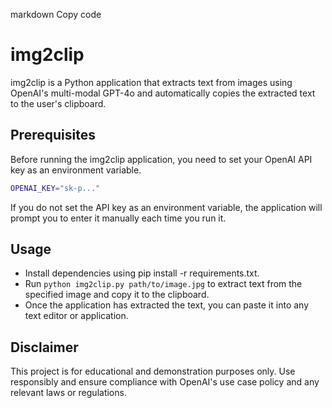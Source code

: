 markdown
Copy code
# img2clip

img2clip is a Python application that extracts text from images using OpenAI's multi-modal GPT-4o and automatically copies the extracted text to the user's clipboard.

## Prerequisites

Before running the img2clip application, you need to set your OpenAI API key as an environment variable.

```bash
OPENAI_KEY="sk-p..."
```

If you do not set the API key as an environment variable, the application will prompt you to enter it manually each time you run it.

## Usage
- Install dependencies using pip install -r requirements.txt.
- Run `python img2clip.py path/to/image.jpg` to extract text from the specified image and copy it to the clipboard.
- Once the application has extracted the text, you can paste it into any text editor or application.

## Disclaimer
This project is for educational and demonstration purposes only. Use responsibly and ensure compliance with OpenAI's use case policy and any relevant laws or regulations.
